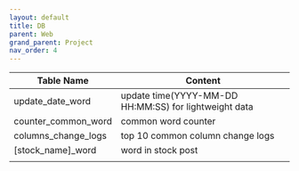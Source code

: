 ```yaml
---
layout: default
title: DB
parent: Web
grand_parent: Project
nav_order: 4
---
```






| Table Name          | Content                                               |
| ------------------- | ----------------------------------------------------- |
| update_date_word    | update time(YYYY-MM-DD HH:MM:SS) for lightweight data |
| counter_common_word | common word counter                                   |
| columns_change_logs | top 10 common column change logs                      |
| [stock_name]_word   | word in stock post                                    |
|                     |                                                       |